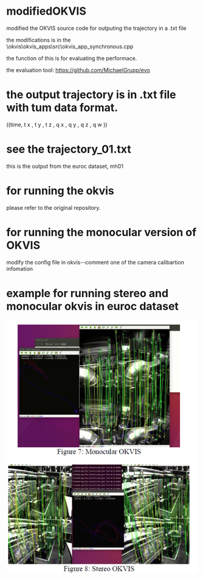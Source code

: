 # modifiedOKVIS

modified the OKVIS source code for outputing the trajectory in a .txt file

the modifications is in the \okvis\okvis_apps\src\okvis_app_synchronous.cpp

the function of this is for evaluating the performace.

the evaluation tool: https://github.com/MichaelGrupp/evo

# the output trajectory is in .txt file with tum data format.

((time, t x , t y , t z , q x , q y , q z , q w ))

# see the trajectory_01.txt

this is the output from the euroc dataset, mh01

# for running the okvis

please refer to the original repository.

# for running the monocular version of OKVIS

modify the config file in okvis--comment one of the camera calibartion infomation

# example for running stereo and monocular okvis in euroc dataset

![image](https://github.com/SidSong01/modifiedOKVIS/blob/master/example.png)
